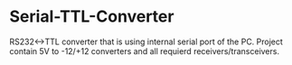 # Serial-TTL-Converter
 RS232<->TTL converter that is using internal serial port of the PC. Project contain 5V to -12/+12 converters and all requierd receivers/transceivers.
